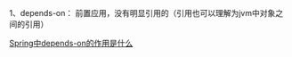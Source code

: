 1、depends-on： 前置应用，没有明显引用的（引用也可以理解为jvm中对象之间的引用）

[Spring中depends-on的作用是什么](http://yanln.iteye.com/blog/2210723)

